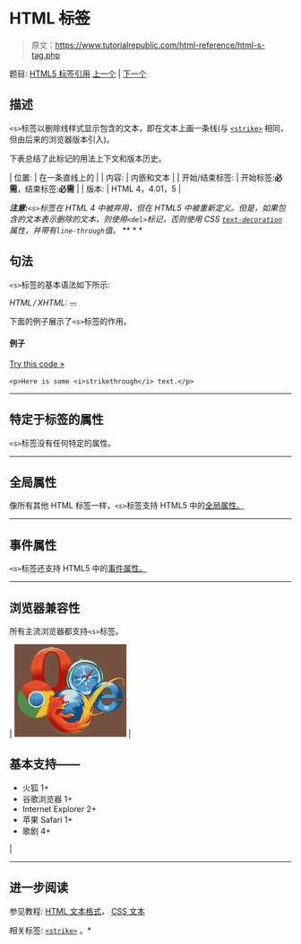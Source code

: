 # HTML ~~标签~~

> 原文：<https://www.tutorialrepublic.com/html-reference/html-s-tag.php>

题目: [HTML5 标签引用](html5-tags.php) [上一个](html-q-tag.php) | [下一个](html-samp-tag.php)

## 描述

`<s>`标签以删除线样式显示包含的文本，即在文本上画一条线(与 [`<strike>`](html-strike-tag.php) 相同，但由后来的浏览器版本引入)。

下表总结了此标记的用法上下文和版本历史。

| 位置: | 在一条直线上的 |
| 内容: | 内嵌和文本 |
| 开始/结束标签: | 开始标签:**必需**，结束标签:**必需** |
| 版本: | HTML 4，4.01，5 |

 ***注意:**`<s>`标签在 HTML 4 中被弃用，但在 HTML5 中被重新定义。但是，如果包含的文本表示删除的文本，则使用`<del>`标记，否则使用 CSS [`text-decoration`](../css-reference/css-text-decoration-property.php) 属性，并带有`line-through`值。*  ** * *

## 句法

`<s>`标签的基本语法如下所示:

*HTML / XHTML:* <s> ... </s>

下面的例子展示了`<s>`标签的作用。

#### 例子

[Try this code »](../codelab.php?topic=html&file=s-tag "Try this code using online Editor")

```
<p>Here is some <i>strikethrough</i> text.</p>
```

* * *

## 特定于标签的属性

`<s>`标签没有任何特定的属性。

* * *

## 全局属性

像所有其他 HTML 标签一样，`<s>`标签支持 HTML5 中的[全局属性。](html5-global-attributes.php)

* * *

## 事件属性

`<s>`标签还支持 HTML5 中的[事件属性。](html5-event-attributes.php)

* * *

## 浏览器兼容性

所有主流浏览器都支持`<s>`标签。

| ![Browsers Icon](img/e9331123c77668c1832e541c2fca1002.png) | 

## 基本支持——

*   火狐 1+
*   谷歌浏览器 1+
*   Internet Explorer 2+
*   苹果 Safari 1+
*   歌剧 4+

 |

* * *

## 进一步阅读

参见教程: [HTML 文本格式](../html-tutorial/html-text-formatting.php)， [CSS 文本](../css-tutorial/css-text.php)

相关标签: [`<strike>`](html-strike-tag.php) 。*